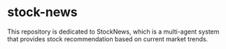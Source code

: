 # stock-news
This repository is dedicated to StockNews, which is a multi-agent system that provides stock recommendation based on current market trends.
